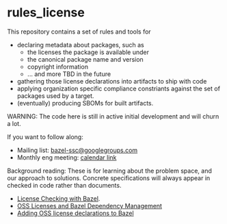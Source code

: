 # rules_license

This repository contains a set of rules and tools for
- declaring metadata about packages, such as
  - the licenses the package is available under
  - the canonical package name and version
  - copyright information
  - ... and more TBD in the future
- gathering those license declarations into artifacts to ship with code
- applying organization specific compliance constriants against the
  set of packages used by a target.
- (eventually) producing SBOMs for built artifacts.

WARNING: The code here is still in active initial development and will churn a lot.

If you want to follow along:
- Mailing list: [bazel-ssc@googlegroups.com](https://groups.google.com/a/bazel.build/g/bazel-ssc)  
- Monthly eng meeting: [calendar link](MjAyMjA4MjJUMTYwMDAwWiBjXzUzcHBwZzFudWthZXRmb3E5NzhxaXViNmxzQGc&tmsrc=c_53pppg1nukaetfoq978qiub6ls%40group.calendar.google.com&scp=ALL)

Background reading:
These is for learning about the problem space, and our approach to solutions. Concrete specifications will always appear in checked in code rather than documents.
- [License Checking with Bazel](https://docs.google.com/document/d/1uwBuhAoBNrw8tmFs-NxlssI6VRolidGYdYqagLqHWt8/edit#).
- [OSS Licenses and Bazel Dependency Management](https://docs.google.com/document/d/1oY53dQ0pOPEbEvIvQ3TvHcFKClkimlF9AtN89EPiVJU/edit#)
- [Adding OSS license declarations to Bazel](https://docs.google.com/document/d/1XszGbpMYNHk_FGRxKJ9IXW10KxMPdQpF5wWbZFpA4C8/edit#heading=h.5mcn15i0e1ch)
